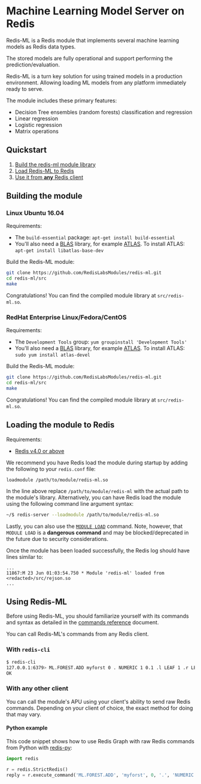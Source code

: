 # Machine Learning Model Server on Redis

Redis-ML is a Redis module that implements several machine learning models as Redis data types.

The stored models are fully operational and support performing the prediction/evaluation.

Redis-ML is a turn key solution for using trained models in a production environment. Allowing loading ML models from any platform immediately ready to serve.

The module includes these primary features:

* Decision Tree ensembles (random forests) classification and regression
* Linear regression
* Logistic regression
* Matrix operations

## Quickstart

1.  [Build the redis-ml module library](#building-the-module)
1.  [Load Redis-ML to Redis](#loading-the-module-to-redis)
1.  [Use it from **any** Redis client](#using-redis-ml)

## Building the module

### Linux Ubuntu 16.04

Requirements:

* The `build-essential` package: `apt-get install build-essential`
* You'll also need a [BLAS](http://www.netlib.org/blas/) library, for example [ATLAS](http://math-atlas.sourceforge.net/). To install ATLAS: `apt-get install libatlas-base-dev`

Build the Redis-ML module:

```sh
git clone https://github.com/RedisLabsModules/redis-ml.git
cd redis-ml/src
make
```

Congratulations! You can find the compiled module library at `src/redis-ml.so`.

### RedHat Enterprise Linux/Fedora/CentOS

Requirements:

* The `Development Tools` group: `yum groupinstall 'Development Tools'`
* You'll also need a [BLAS](http://www.netlib.org/blas/) library, for example [ATLAS](http://math-atlas.sourceforge.net/). To install ATLAS: `sudo yum install atlas-devel`

Build the Redis-ML module:

```sh
git clone https://github.com/RedisLabsModules/redis-ml.git
cd redis-ml/src
make
```

Congratulations! You can find the compiled module library at `src/redis-ml.so`.

## Loading the module to Redis

Requirements:

* [Redis v4.0 or above](http://redis.io/download)

We recommend you have Redis load the module during startup by adding the following to your `redis.conf` file:

```
loadmodule /path/to/module/redis-ml.so
```

In the line above replace `/path/to/module/redis-ml` with the actual path to the module's library. Alternatively, you can have Redis load the module using the following command line argument syntax:

```bash
~/$ redis-server --loadmodule /path/to/module/redis-ml.so
```

Lastly, you can also use the [`MODULE LOAD`](http://redis.io/commands/module-load) command. Note, however, that `MODULE LOAD` is a **dangerous command** and may be blocked/deprecated in the future due to security considerations.

Once the module has been loaded successfully, the Redis log should have lines similar to:

```
...
11867:M 23 Jun 01:03:54.750 * Module 'redis-ml' loaded from <redacted>/src/rejson.so
...
```

## Using Redis-ML

Before using Redis-ML, you should familiarize yourself with its commands and syntax as detailed in the [commands reference](commands) document.

You can call Redis-ML's commands from any Redis client.

### With `redis-cli`

```sh
$ redis-cli
127.0.0.1:6379> ML.FOREST.ADD myforst 0 . NUMERIC 1 0.1 .l LEAF 1 .r LEAF 0
OK
```

### With any other client

You can call the module's APU using your client's ability to send raw Redis commands. Depending on your client of choice, the exact method for doing that may vary.

#### Python example

This code snippet shows how to use Redis Graph with raw Redis commands from Python with [redis-py](https://github.com/andymccurdy/redis-py):

```python
import redis

r = redis.StrictRedis()
reply = r.execute_command('ML.FOREST.ADD', 'myforst', 0, '.', 'NUMERIC', 1, 0.1, '.l', 'LEAF', 1, '.r', 'LEAF', '0')
```
